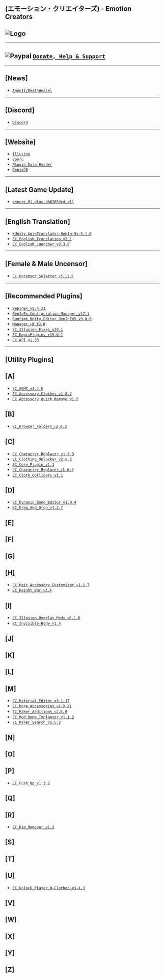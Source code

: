 (エモーション・クリエイターズ) - Emotion Creators
--

![Logo](https://i.imgur.com/h7vJ6Kj.png")
--

---
![Paypal](https://i.imgur.com/3V57ymK.png") [`Donate, Help & Support`](https://paypal.me/PastebinSupport?locale.x=en_US)
--

---
**[News]** 
--
- [`Anon11/DeathWeasel`](https://www.patreon.com/posts/53085409)

---
**[Discord]**
--
- [`Discord`](https://discord.gg/hevygx6)

---
**[Website]**
--
- [`Illusion`](http://www.illusion.jp/preview/emocre/index.php)
- [`Booru`](https://www.patreon.com/posts/30803118)
- [`Plugin Data Reader`](https://plugindatareader.maki0419.com/)
- [`BepisDB`](https://db.bepis.moe/)

---
**[Latest Game Update]**
--
- [`emocre_01_plus_oh0705drd_all`](https://mega.nz/#!ENAmUQSD!oNhEnvwDJeFaPNLyaQPfS3y5R_wyupBkAW6tk_Ox4RA)

---
**[English Translation]**
--
- [`XUnity.AutoTranslator-BepIn-5x-5.1.0`](https://github.com/bbepis/XUnity.AutoTranslator/releases)
- [`EC_English_Translation_v2.1`](https://www.patreon.com/posts/26682716)
- [`EC_English_Launcher_v3.3.0`](https://github.com/IllusionMods/IllusionLaunchers/releases)

---
**[Female & Male Uncensor]**
--
- [`EC_Uncensor_Selector_ᴠ3.11.5`](https://github.com/IllusionMods/KK_Plugins)

---
**[Recommended Plugins]**
--
- [`BepInEx_v5.4.21`](https://github.com/BepInEx/BepInEx/releases)
- [`BepInEx.Configuration_Manager_v17.1`](https://github.com/BepInEx/BepInEx.ConfigurationManager/releases/tag/v16.4)
- [`Runtime_Unity_Editor_BepInEx5_v3.0.0`](https://github.com/ManlyMarco/RuntimeUnityEditor/releases/latest)
- [`Manager_ᴠ0.19.0`](https://github.com/IllusionMods/KKManager/releases)
- [`EC_Illusion_Fixes_v20.1`](https://github.com/IllusionMods/IllusionFixes/releases)
- [`EC_BepisPlugins_r19.0.1`](https://github.com/IllusionMods/BepisPlugins/releases) 
- [`EC_API_v1.33`](https://github.com/IllusionMods/IllusionModdingAPI/releases)

---
**[Utility Plugins]**
--

[A]
--
- [`EC_ABMX_v4.4.6`](https://github.com/ManlyMarco/ABMX/releases)
- [`EC_Accessory_Clothes_v1.0.2`](https://github.com/IllusionMods/KK_Plugins)
- [`EC_Accessory_Quick_Remove_v1.0`](https://github.com/IllusionMods/KK_Plugins)

[B]
--
- [`EC_Browser_Folders_ᴠ2.6.2`](https://www.patreon.com/posts/40644638)

[C]
--
- [`EC_Character_Replacer_v1.6.3`](https://github.com/IllusionMods/CharacterReplacer/releases)
- [`EC_Clothing_Unlocker_v2.0.2`](https://github.com/IllusionMods/KK_Plugins)
- [`EC_Core_Plugin_v1.1`](https://github.com/ManlyMarco/EC_CorePlugins)
- [`EC_Character_Replacer_ᴠ1.6.3`](https://github.com/IllusionMods/CharacterReplacer/releases)
- [`EC_Cloth_Colliders_v1.1`](https://www.patreon.com/posts/35139324)

[D]
--
- [`EC_Dynamic_Bone_Editor_v1.0.4`](https://github.com/IllusionMods/KK_Plugins)
- [`EC_Drag_And_Drop_v1.2.7`](https://github.com/IllusionMods/DragAndDrop)

[E]
--

[F]
--

[G]
--

[H]
--
- [`EC_Hair_Accessory_Customizer_v1.1.7`](https://github.com/IllusionMods/KK_Plugins)
- [`EC_Height_Bar_ᴠ3.4`](https://www.patreon.com/posts/35859949)

[I]
--
- [`EC_Illusion_Overlay_Mods_ᴠ6.1.0`](https://github.com/ManlyMarco/Illusion-Overlay-Mods/releases/) 
- [`EC_Invisible_Body_v1.4`](https://github.com/IllusionMods/KK_Plugins)

[J]
--

[K]
--

[L]
--

[M]
--
- [`EC_Material_Editor_v3.1.17`](https://github.com/IllusionMods/KK_Plugins)
- [`EC_More_Accessories_ᴠ2.0.21`](https://github.com/jalil49/MoreAccessories/releases)
- [`EC_Maker_Additions_ᴠ1.0.0`](https://github.com/Mantas-2155X/MakerAdditions)
- [`EC_Mod_Bone_Implantor_v1.1.2`](https://github.com/IllusionMods/ModBoneImplantor)
- [`EC_Maker_Search_v1.5.2`](https://github.com/Mantas-2155X/MakerSearch)

[N]
-- 

[O]
--

[P]
--
- [`EC_Push_Up_v1.3.2`](https://github.com/IllusionMods/KK_Plugins)

[Q]
--

[R]
--
- [`EC_Rim_Remover_v1.2`](https://github.com/IllusionMods/RimRemover)

[S]
--

[T]
--

[U]
--
- [`EC_Unlock_Player_H-Clothes_v1.4.3`](https://github.com/Mantas-2155X/UnlockPlayerHClothes/releases)

[V]
--

[W]
--

[X]
--

[Y]
--

[Z]
--
